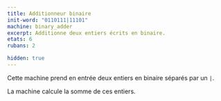```yaml
---
title: Additionneur binaire
init-word: "0110111|11101"
machine: binary_adder
excerpt: Additionne deux entiers écrits en binaire.
etats: 6
rubans: 2

hidden: true
---
```

Cette machine prend en entrée deux entiers en binaire séparés par un `|`.

La machine calcule la somme de ces entiers. 
